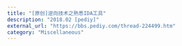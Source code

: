 ```yaml
---
title: "[原创]逆向技术之熟悉IDA工具"
description: "2018.02 [pediy]"
external_url: "https://bbs.pediy.com/thread-224499.htm"
category: "Miscellaneous"
---
```

